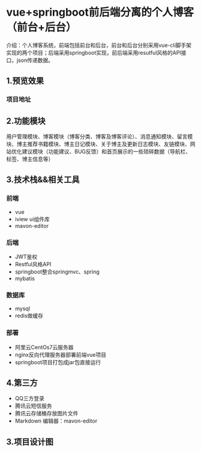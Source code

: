 # vue+springboot前后端分离的个人博客（前台+后台）
介绍：个人博客系统，前端包括前台和后台，前台和后台分别采用vue-cli脚手架实现的两个项目；后端采用springboot实现，前后端采用resutful风格的API接口，json传递数据。
## 1.预览效果
### 项目地址

## 2.功能模块
用户管理模块、博客模块（博客分类、博客及博客评论）、消息通知模块、留言模块、博主推荐书籍模块、博主日记模块、关于博主及更新日志模块、友链模块、网站优化建议模块（功能建议、BUG反馈）和首页展示的一些琐碎数据（导航栏、标签、博主信息等）

## 3.技术栈&&相关工具
### 前端
- vue
- iview ui组件库
- mavon-editor
### 后端
 - JWT鉴权
 - Restful风格API
 - springboot整合springmvc、spring
 - mybatis
### 数据库
 - mysql
 - redis做缓存
### 部署
 - 阿里云CentOs7云服务器
 - nginx反向代理服务器部署前端vue项目
 - springboot项目打包成jar包直接运行
## 4.第三方
 - QQ三方登录
 - 腾讯云短信服务
 - 腾讯云存储桶存放图片文件
 - Markdown 编辑器：mavon-editor
 
## 3.项目设计图
